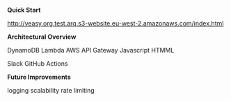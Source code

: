 **Quick Start**

http://veasy.org.test.arq.s3-website.eu-west-2.amazonaws.com/index.html

**Architectural Overview**

DynamoDB
Lambda
AWS API Gateway
Javascript
HTMML

Slack
GitHub Actions

**Future Improvements**

logging
scalability
rate limiting
